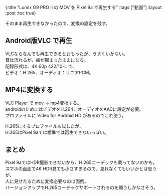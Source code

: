 {:title "Lumix G9 PRO II の MOV を Pixel 9a で再生する"
 :tags  ["動画"]
 :layout :post
 :toc true}

そのまま再生できなかったので、変換の設定を残す。

## Android版VLC で再生
VLCならなんでも再生できるとおもったが、うまくいかない。  
音は流れるが、絵が固まったままになる。  
記録形式は、4K 60p 422/10-L で、  
ビデオ：H.265、オーディオ：リニアPCM。

## MP4に変換する
VLC Player で mov → mp4変換する。  
androidのためにはビデオをH.264、オーディオをAACに設定が必要。  
プロファイルに Video for Android HD があるのでこれ使う。  

H.265にするプロファイルも試したが、  
H.265はPixel 9aでは標準では再生できないっぽい。  

## まとめ
Pixel 9aではHDR撮影できないから、H.265コーデックも載ってないのかも。  
スマホの画面で4K HDR見ても小さすぎるので、見れなくてもいいかとは思うが、  
人に見せたるために変換必要なのは面倒。  
バージョンアップでH.265コーデックサポートされるのを願うしかなさそう。
